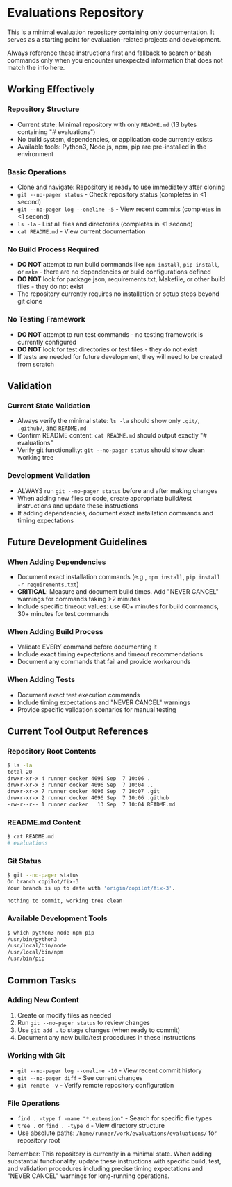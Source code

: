 # Evaluations Repository

This is a minimal evaluation repository containing only documentation. It serves as a starting point for evaluation-related projects and development.

Always reference these instructions first and fallback to search or bash commands only when you encounter unexpected information that does not match the info here.

## Working Effectively

### Repository Structure

- Current state: Minimal repository with only `README.md` (13 bytes containing "# evaluations")
- No build system, dependencies, or application code currently exists
- Available tools: Python3, Node.js, npm, pip are pre-installed in the environment

### Basic Operations

- Clone and navigate: Repository is ready to use immediately after cloning
- `git --no-pager status` - Check repository status (completes in <1 second)
- `git --no-pager log --oneline -5` - View recent commits (completes in <1 second)
- `ls -la` - List all files and directories (completes in <1 second)
- `cat README.md` - View current documentation

### No Build Process Required

- **DO NOT** attempt to run build commands like `npm install`, `pip install`, or `make` - there are no dependencies or build configurations defined
- **DO NOT** look for package.json, requirements.txt, Makefile, or other build files - they do not exist
- The repository currently requires no installation or setup steps beyond git clone

### No Testing Framework

- **DO NOT** attempt to run test commands - no testing framework is currently configured
- **DO NOT** look for test directories or test files - they do not exist
- If tests are needed for future development, they will need to be created from scratch

## Validation

### Current State Validation

- Always verify the minimal state: `ls -la` should show only `.git/`, `.github/`, and `README.md`
- Confirm README content: `cat README.md` should output exactly "# evaluations"
- Verify git functionality: `git --no-pager status` should show clean working tree

### Development Validation

- ALWAYS run `git --no-pager status` before and after making changes
- When adding new files or code, create appropriate build/test instructions and update these instructions
- If adding dependencies, document exact installation commands and timing expectations

## Future Development Guidelines

### When Adding Dependencies

- Document exact installation commands (e.g., `npm install`, `pip install -r requirements.txt`)
- **CRITICAL**: Measure and document build times. Add "NEVER CANCEL" warnings for commands taking >2 minutes
- Include specific timeout values: use 60+ minutes for build commands, 30+ minutes for test commands

### When Adding Build Process

- Validate EVERY command before documenting it
- Include exact timing expectations and timeout recommendations
- Document any commands that fail and provide workarounds

### When Adding Tests

- Document exact test execution commands
- Include timing expectations and "NEVER CANCEL" warnings
- Provide specific validation scenarios for manual testing

## Current Tool Output References

### Repository Root Contents

```bash
$ ls -la
total 20
drwxr-xr-x 4 runner docker 4096 Sep  7 10:06 .
drwxr-xr-x 3 runner docker 4096 Sep  7 10:04 ..
drwxr-xr-x 7 runner docker 4096 Sep  7 10:07 .git
drwxr-xr-x 2 runner docker 4096 Sep  7 10:06 .github
-rw-r--r-- 1 runner docker   13 Sep  7 10:04 README.md
```

### README.md Content

```bash
$ cat README.md
# evaluations
```

### Git Status

```bash
$ git --no-pager status
On branch copilot/fix-3
Your branch is up to date with 'origin/copilot/fix-3'.

nothing to commit, working tree clean
```

### Available Development Tools

```bash
$ which python3 node npm pip
/usr/bin/python3
/usr/local/bin/node
/usr/local/bin/npm
/usr/bin/pip
```

## Common Tasks

### Adding New Content

1. Create or modify files as needed
2. Run `git --no-pager status` to review changes
3. Use `git add .` to stage changes (when ready to commit)
4. Document any new build/test procedures in these instructions

### Working with Git

- `git --no-pager log --oneline -10` - View recent commit history
- `git --no-pager diff` - See current changes
- `git remote -v` - Verify remote repository configuration

### File Operations

- `find . -type f -name "*.extension"` - Search for specific file types
- `tree .` or `find . -type d` - View directory structure
- Use absolute paths: `/home/runner/work/evaluations/evaluations/` for repository root

Remember: This repository is currently in a minimal state. When adding substantial functionality, update these instructions with specific build, test, and validation procedures including precise timing expectations and "NEVER CANCEL" warnings for long-running operations.

